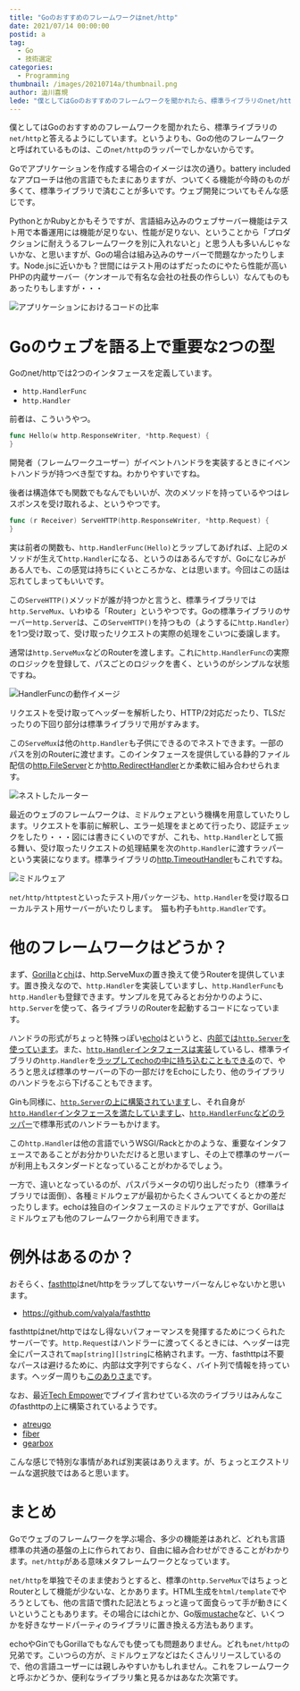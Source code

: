 ```yaml
---
title: "Goのおすすめのフレームワークはnet/http"
date: 2021/07/14 00:00:00
postid: a
tag:
  - Go
  - 技術選定
categories:
  - Programming
thumbnail: /images/20210714a/thumbnail.png
author: 澁川喜規
lede: "僕としてはGoのおすすめのフレームワークを聞かれたら、標準ライブラリのnet/httpと答えるようにしています。というよりも、Goの他のフレームワークと呼ばれているものは、このnet/httpのラッパーでしかないからです。Goでアプリケーションを作成する場合のイメージは次の通り。"
---
```

僕としてはGoのおすすめのフレームワークを聞かれたら、標準ライブラリの``net/http``と答えるようにしています。というよりも、Goの他のフレームワークと呼ばれているものは、この``net/http``のラッパーでしかないからです。

Goでアプリケーションを作成する場合のイメージは次の通り。battery includedなアプローチは他の言語でもたまにありますが、ついてくる機能が今時のものが多くて、標準ライブラリで済むことが多いです。ウェブ開発についてもそんな感じです。

PythonとかRubyとかもそうですが、言語組み込みのウェブサーバー機能はテスト用で本番運用には機能が足りない、性能が足りない、ということから「プロダクションに耐えうるフレームワークを別に入れないと」と思う人も多いんじゃないかな、と思いますが、Goの場合は組み込みのサーバーで問題なかったりします。Node.jsに近いかも？世間にはテスト用のはずだったのにやたら性能が高いPHPの内蔵サーバー（ケンオールで有名な会社の社長の作らしい）なんてものもあったりもしますが・・・

<img src="/images/20210714a/library-rate.png" alt="アプリケーションにおけるコードの比率" loading="lazy">

# Goのウェブを語る上で重要な2つの型

Goのnet/httpでは2つのインタフェースを定義しています。

* ``http.HandlerFunc``
* ``http.Handler``

前者は、こういうやつ。

```go
func Hello(w http.ResponseWriter, *http.Request) {
}
```

開発者（フレームワークユーザー）がイベントハンドラを実装するときにイベントハンドラが持つべき型ですね。わかりやすいですね。

後者は構造体でも関数でもなんでもいいが、次のメソッドを持っているやつはレスポンスを受け取れるよ、というやつです。

```go
func (r Receiver) ServeHTTP(http.ResponseWriter, *http.Request) {
}
```

実は前者の関数も、``http.HandlerFunc(Hello)``とラップしてあげれば、上記のメソッドが生えて``http.Handler``になる、というのはあるんですが、Goになじみがある人でも、この感覚は持ちにくいところかな、とは思います。今回はこの話は忘れてしまってもいいです。

この``ServeHTTP()``メソッドが誰が持つかと言うと、標準ライブラリでは``http.ServeMux``、いわゆる「Router」というやつです。Goの標準ライブラリのサーバー``http.Server``は、この``ServeHTTP()``を持つもの（ようするに``http.Handler``）を1つ受け取って、受け取ったリクエストの実際の処理をこいつに委譲します。

通常は``http.ServeMux``などのRouterを渡します。これに``http.HandlerFunc``の実際のロジックを登録して、パスごとのロジックを書く、というのがシンプルな状態ですね。

<img src="/images/20210714a/interface.png" alt="HandlerFuncの動作イメージ" loading="lazy">

リクエストを受け取ってヘッダーを解析したり、HTTP/2対応だったり、TLSだったりの下回り部分は標準ライブラリで用がすみます。

この``ServeMux``は他の``http.Handler``も子供にできるのでネストできます。一部のパスを別のRouterに渡せます。このインタフェースを提供している静的ファイル配信の[http.FileServer](https://golang.org/pkg/net/http/#FileServer)とか[http.RedirectHandler](https://golang.org/pkg/net/http/#RedirectHandler)とか柔軟に組み合わせられます。

<img src="/images/20210714a/nested-servemux-ページ3.png" alt="ネストしたルーター" loading="lazy">


最近のウェブのフレームワークは、ミドルウェアという機構を用意していたりします。リクエストを事前に解釈し、エラー処理をまとめて行ったり、認証チェックをしたり・・・図には書きにくいのですが、これも、``http.Handler``として振る舞い、受け取ったリクエストの処理結果を次の``http.Handler``に渡すラッパーという実装になります。標準ライブラリの[http.TimeoutHandler](https://golang.org/pkg/net/http/#TimeoutHandler)もこれですね。

<img src="/images/20210714a/middleware.png" alt="ミドルウェア" loading="lazy">

``net/http/httptest``といったテスト用パッケージも、``http.Handler``を受け取るローカルテスト用サーバーがいたりします。　猫も杓子も``http.Handler``です。

# 他のフレームワークはどうか？

まず、[Gorilla](https://www.gorillatoolkit.org/)と[chi](https://github.com/go-chi/chi)は、http.ServeMuxの置き換えて使うRouterを提供しています。置き換えなので、``http.Handler``を実装していますし、``http.HandlerFunc``も``http.Handler``も登録できます。サンプルを見てみるとお分かりのように、``http.Server``を使って、各ライブラリのRouterを起動するコードになっています。

ハンドラの形式がちょっと特殊っぽい[echo](https://echo.labstack.com/)はというと、[内部では``http.Server``を使っています](https://github.com/labstack/echo/blob/f20820c0030a0d8c8aa20f63996092faa329fe03/echo.go#L82)。また、[``http.Handler``インタフェースは実装](https://pkg.go.dev/github.com/labstack/echo/v4#Echo.ServeHTTP)しているし、標準ライブラリの``http.Handler``を[ラップしてechoの中に持ち込むこともできる](https://pkg.go.dev/github.com/labstack/echo/v4#WrapHandler)ので、やろうと思えば標準のサーバーの下の一部だけをEchoにしたり、他のライブラリのハンドラをぶら下げることもできます。

Ginも同様に、[``http.Server``の上に構築されています](https://github.com/gin-gonic/gin/blob/v1.7.2/gin.go#L336)し、それ自身が[``http.Handler``インタフェースを満たしていますし](https://pkg.go.dev/github.com/gin-gonic/gin#Engine.ServeHTTP)、[``http.HandlerFunc``などのラッパー](https://pkg.go.dev/github.com/gin-gonic/gin#WrapF)で標準形式のハンドラーもかけます。

この``http.Handler``は他の言語でいうWSGI/Rackとかのような、重要なインタフェースであることがお分かりいただけると思いますし、その上で標準のサーバーが利用上もスタンダードとなっていることがわかるでしょう。

一方で、違いとなっているのが、パスパラメータの切り出しだったり（標準ライブラリでは面倒）、各種ミドルウェアが最初からたくさんついてくるとかの差だったりします。echoは独自のインタフェースのミドルウェアですが、Gorillaはミドルウェアも他のフレームワークから利用できます。

# 例外はあるのか？

おそらく、[fasthttp](https://github.com/valyala/fasthttp)はnet/httpをラップしてないサーバーなんじゃないかと思います。

* https://github.com/valyala/fasthttp

fasthttpはnet/httpではなし得ないパフォーマンスを発揮するためにつくられたサーバーです。``http.Request``はハンドラーに渡ってくるときには、ヘッダーは完全にパースされて``map[string][]string``に格納されます。一方、fasthttpは不要なパースは避けるために、内部は文字列ですらなく、バイト列で情報を持っています。ヘッダー周りも[このありさま](https://github.com/valyala/fasthttp/blob/v1.28.0/header.go#L56-L86)です。


なお、最近[Tech Empower](https://www.techempower.com/benchmarks/#section=data-r20&hw=ph&test=fortune&l=zijocf-sf)でブイブイ言わせている次のライブラリはみんなこのfasthttpの上に構築されているようです。

* [atreugo](https://github.com/savsgio/atreugo)
* [fiber](https://github.com/gofiber/fiber)
* [gearbox](https://github.com/gogearbox/gearbox)

こんな感じで特別な事情があれば別実装はありえます。が、ちょっとエクストリームな選択肢ではあると思います。

# まとめ

Goでウェブのフレームワークを学ぶ場合、多少の機能差はあれど、どれも言語標準の共通の基盤の上に作られており、自由に組み合わせができることがわかります。``net/http``がある意味メタフレームワークとなっています。

``net/http``を単独でそのまま使おうとすると、標準の``http.ServeMux``ではちょっとRouterとして機能が少ないな、とかあります。HTML生成を``html/template``でやろうとしても、他の言語で慣れた記法とちょっと違って面食らって手が動きにくいということもあります。その場合にはchiとか、Go版[mustache](https://github.com/hoisie/mustache)など、いくつかを好きなサードパーティのライブラリに置き換える方法もあります。

echoやGinでもGorillaでもなんでも使っても問題ありません。どれも``net/http``の兄弟です。こいつらの方が、ミドルウェアなどはたくさんリリースしているので、他の言語ユーザーには親しみやすいかもしれません。これをフレームワークと呼ぶかどうか、便利なライブラリ集と見るかはあなた次第です。


